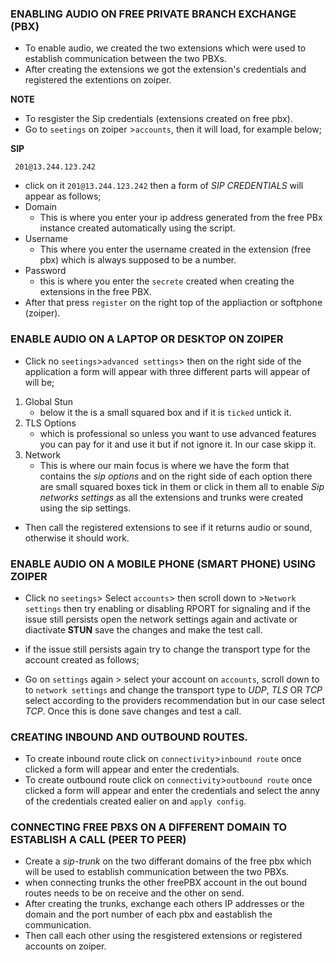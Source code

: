 ### ENABLING AUDIO ON FREE PRIVATE BRANCH EXCHANGE (PBX)
- To enable audio, we created the two extensions which were used to establish communication between the two PBXs. 
- After creating the extensions we got the extension's credentials and registered the extentions on zoiper.

**NOTE**
- To resgister the Sip credentials (extensions created on free pbx).
- Go to ```seetings``` on zoiper >```accounts```, then it will load, for example below;

**SIP**
~~~~
 201@13.244.123.242
 ~~~~
- click on it ```201@13.244.123.242``` then  a form of *SIP CREDENTIALS* will appear as follows;
- Domain 
    - This is where you enter your ip address generated from the free PBx instance created automatically using the script.
- Username 
    - This where you enter the username  created in the extension (free pbx) which is always supposed to be a number.
- Password
    - this is where you enter the ```secrete``` created when creating the extensions in the free PBX.
- After that press ```register``` on the right top of the appliaction or softphone 
(zoiper).


### ENABLE AUDIO ON A LAPTOP OR DESKTOP ON ZOIPER
- Click no ```seetings```>```advanced settings```> then on the right side of the application a form will appear with three different parts will appear of will be;
1. Global Stun
    - below it the is a small squared box and if it is ```ticked``` untick it.
2. TLS Options 
    - which is professional so unless you want to use advanced features you can pay for it and use it but if not ignore it. In our case skipp it.
3. Network
    - This is where our main focus is where we have the form that contains the *sip options* and on the right side of each option there are small squared boxes tick in them or click in them all to enable *Sip networks settings* as all the extensions and trunks were created using the sip settings.
- Then call the registered extensions to see if it returns audio or sound, otherwise it should work.
### ENABLE AUDIO ON A MOBILE PHONE (SMART PHONE) USING ZOIPER
- Click no ```seetings```> Select ```accounts```> then scroll down to >```Network settings``` then try enabling or disabling RPORT for signaling and if the issue still persists open the network settings again and activate or diactivate **STUN** save the changes and make the test call.
- if the issue still persists again try to change the transport type for the account created as follows;

- Go on ```settings``` again > select your account on ```accounts```, scroll down to to ```network settings```  and change the transport type to *UDP*, *TLS* OR *TCP* select according to the providers recommendation but in our case select *TCP*. Once this is done save changes and test a  call.
### CREATING INBOUND AND OUTBOUND ROUTES.
- To create inbound route click on ```connectivity```>```inbound route``` once clicked a form will appear and enter the credentials.
- To create outbound route click on ```connectivity```>```outbound route``` once clicked a form will appear and enter the credentials and select the anny of the credentials created ealier on and ```apply config```.
### CONNECTING FREE PBXS ON A DIFFERENT DOMAIN TO ESTABLISH A CALL (PEER TO PEER)
- Create a *sip-trunk* on the two differant domains of the free pbx which will be used to establish communication between the two PBXs.
- when connecting trunks the other freePBX account in the out bound routes needs to be on receive and the other on send. 
- After creating the trunks, exchange each others IP addresses or the domain and the port number of each pbx and eastablish the communication.
- Then call each other using the resgistered extensions or registered accounts on zoiper. 
